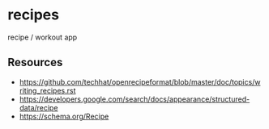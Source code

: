 # recipes
recipe / workout app

## Resources
+ <https://github.com/techhat/openrecipeformat/blob/master/doc/topics/writing_recipes.rst>
+ <https://developers.google.com/search/docs/appearance/structured-data/recipe>
+ <https://schema.org/Recipe>
